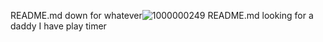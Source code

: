README.md 
down for whatever![1000000249](https://github.com/user-attachments/assets/950c64c2-2067-4b4a-930a-c81c5a854a8c)
README.md
looking for a daddy 
I have play timer
